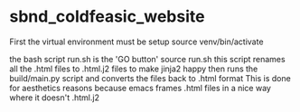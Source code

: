 # sbnd_coldfeasic_website

First the virtual environment must be setup
  source venv/bin/activate

the bash script run.sh is the 'GO button' 
  source run.sh
this script renames all the .html files to .html.j2 files to make jinja2 happy then runs the build/main.py script and converts the files back to .html format
This is done for aesthetics reasons because emacs frames .html files in a nice way where it doesn't .html.j2
